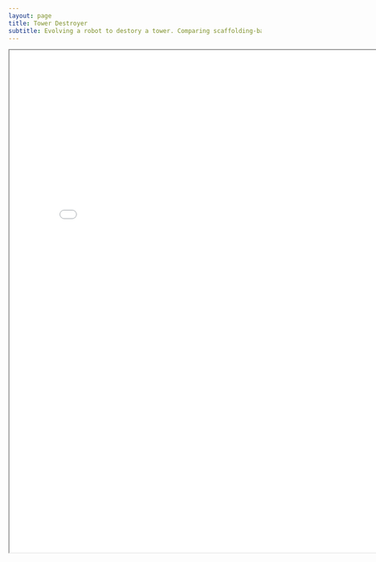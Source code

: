 ```yaml
---
layout: page
title: Tower Destroyer
subtitle: Evolving a robot to destory a tower. Comparing scaffolding-based learning to non scaffolded learning.
---
```



<iframe src="..\tower\WriteUp.pdf" height="1000" width="800"></iframe>